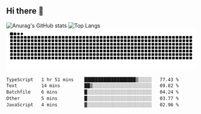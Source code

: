 ## Hi there 👋
![Anurag's GitHub stats](https://github-readme-stats.vercel.app/api?username=CNCoreSteb)
![Top Langs](https://github-readme-stats.vercel.app/api/top-langs/?username=CNCoreSteb)
<picture>
  <source media="(prefers-color-scheme: dark)" srcset="https://raw.githubusercontent.com/CNCoreSteb/CNCoreSteb/output/github-contribution-grid-snake-dark.svg">
  <source media="(prefers-color-scheme: light)" srcset="https://raw.githubusercontent.com/CNCoreSteb/CNCoreSteb/output/github-contribution-grid-snake.svg">
  <img alt="github contribution grid snake animation" src="https://raw.githubusercontent.com/CNCoreSteb/CNCoreSteb/output/github-contribution-grid-snake.svg">
</picture>

<!--START_SECTION:waka-->

```txt
TypeScript   1 hr 51 mins    ███████████████████▒░░░░░   77.43 %
Text         14 mins         ██▒░░░░░░░░░░░░░░░░░░░░░░   09.82 %
Batchfile    6 mins          █░░░░░░░░░░░░░░░░░░░░░░░░   04.24 %
Other        5 mins          █░░░░░░░░░░░░░░░░░░░░░░░░   03.77 %
JavaScript   4 mins          ▓░░░░░░░░░░░░░░░░░░░░░░░░   02.96 %
```

<!--END_SECTION:waka-->


<!--
**CNCoreSteb/CNCoreSteb** is a ✨ _special_ ✨ repository because its `README.md` (this file) appears on your GitHub profile.

Here are some ideas to get you started:

- 🔭 I’m currently working on ...
- 🌱 I’m currently learning ...
- 👯 I’m looking to collaborate on ...
- 🤔 I’m looking for help with ...
- 💬 Ask me about ...
- 📫 How to reach me: ...
- 😄 Pronouns: ...
- ⚡ Fun fact: ...
-->
